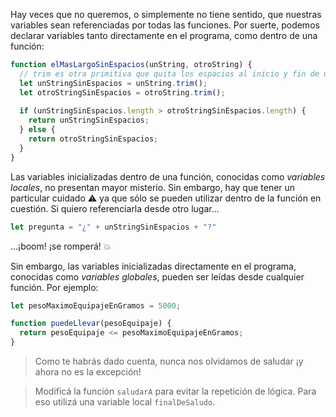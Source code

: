 Hay veces que no queremos, o simplemente no tiene sentido, que nuestras variables sean referenciadas por todas las funciones. Por suerte, podemos declarar variables tanto directamente en el programa, como dentro de una función:

```javascript
function elMasLargoSinEspacios(unString, otroString) {
  // trim es otra primitiva que quita los espacios al inicio y fin de un string
  let unStringSinEspacios = unString.trim(); 
  let otroStringSinEspacios = otroString.trim();
  
  if (unStringSinEspacios.length > otroStringSinEspacios.length) {
    return unStringSinEspacios;
  } else {
    return otroStringSinEspacios;
  }
}
```

Las variables inicializadas dentro de una función, conocidas como _variables locales_, no presentan mayor misterio. Sin embargo, hay que tener un particular cuidado :warning: ya que sólo se pueden utilizar dentro de la función en cuestión. Si quiero referenciarla desde otro lugar...

```javascript
let pregunta = "¿" + unStringSinEspacios + "?"
```

...¡boom! ¡se romperá! :collision:

Sin embargo, las variables inicializadas directamente en el programa, conocidas como _variables globales_, pueden ser leídas desde cualquier función. Por ejemplo:


```javascript
let pesoMaximoEquipajeEnGramos = 5000;

function puedeLlevar(pesoEquipaje) {
  return pesoEquipaje <= pesoMaximoEquipajeEnGramos;
}
```
 
> Como te habrás dado cuenta, nunca nos olvidamos de saludar ¡y ahora no es la excepción!

> Modificá la función `saludarA` para evitar la repetición de lógica. Para eso utilizá una variable local `finalDeSaludo`.
